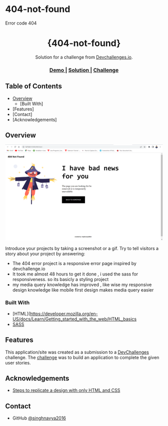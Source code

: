 # 404-not-found
Error code 404
<!-- Please update value in the {}  -->

<h1 align="center">{404-not-found}</h1>

<div align="center">
   Solution for a challenge from  <a href="http://devchallenges.io" target="_blank">Devchallenges.io</a>.
</div>

<div align="center">
  <h3>
    <a href="https://err404page.netlify.app/">
      Demo
    </a>
    <span> | </span>
    <a href="https://err404page.netlify.app/">
      Solution
    </a>
    <span> | </span>
    <a href="https://devchallenges.io/challenges/wBunSb7FPrIepJZAg0sY">
      Challenge
    </a>
  </h3>
</div>

<!-- TABLE OF CONTENTS -->

## Table of Contents

- [Overview](#overview)
  - [Built With]
- [Features]
- [Contact]
- [Acknowledgements]

<!-- OVERVIEW -->

## Overview

![screenshot](./404not-found.png)

Introduce your projects by taking a screenshot or a gif. Try to tell visitors a story about your project by answering:

- The 404 error project is a responsive error page inspired by devchallenge.io 
- It took me almost 48 hours to get it done , i used the sass for responsiveness. so its basicly a styling project
- my media query knowledge has improved , like wise my responsive design knowledge like mobile first design makes media query easier 


### Built With

<!-- This section should list any major frameworks that you built your project using. Here are a few examples.-->

- [HTML](https://developer.mozilla.org/en-US/docs/Learn/Getting_started_with_the_web/HTML_basics
- [SASS](https://sass-lang.com/)


## Features

<!-- List the features of your application or follow the template. Don't share the figma file here :) -->

This application/site was created as a submission to a [DevChallenges](https://devchallenges.io/challenges) challenge. The [challenge](https://devchallenges.io/challenges/wBunSb7FPrIepJZAg0sY) was to build an application to complete the given user stories.


## Acknowledgements

<!-- This section should list any articles or add-ons/plugins that helps you to complete the project. This is optional but it will help you in the future. For exmpale -->

- [Steps to replicate a design with only HTML and CSS](https://devchallenges-blogs.web.app/how-to-replicate-design/)

## Contact

- GitHub [@singhnavya2016](https://{/github.com/singhnavya2016})
